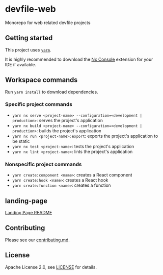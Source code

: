 # devfile-web

Monorepo for web related devfile projects

## Getting started

This project uses [`yarn`](https://classic.yarnpkg.com/lang/en/docs/install).

It is highly recommended to download the [Nx Console](https://nx.dev/using-nx/console#download) extension for your IDE if available.

## Workspace commands

Run `yarn install` to download dependencies.

### Specific project commands

- `yarn nx serve <project-name> --configuration=<development | production>`: serves the project's application
- `yarn nx build <project-name> --configuration=<development | production>`: builds the project's application
- `yarn nx run <project-name>:export`: exports the project's application to be static
- `yarn nx test <project-name>`: tests the project's application
- `yarn nx lint <project-name>`: lints the project's application

### Nonspecific project commands

- `yarn create:component <name>`: creates a React component
- `yarn create:hook <name>`: creates a React hook
- `yarn create:function <name>`: creates a function

## landing-page

[Landing Page README](https://github.com/devfile/devfile-web/tree/main/apps/landing-page)

## Contributing

Please see our [contributing.md](./CONTRIBUTING.md).

## License

Apache License 2.0, see [LICENSE](./LICENSE) for details.